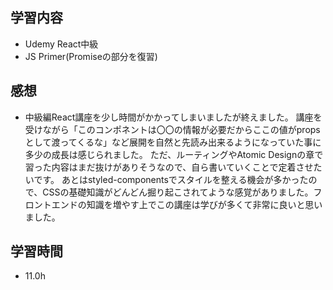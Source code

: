 ## 学習内容

+ Udemy React中級
+ JS Primer(Promiseの部分を復習)

## 感想

+ 中級編React講座を少し時間がかかってしまいましたが終えました。
講座を受けながら「このコンポネントは〇〇の情報が必要だからここの値がpropsとして渡ってくるな」など展開を自然と先読み出来るようになっていた事に多少の成長は感じられました。
ただ、ルーティングやAtomic Designの章で習った内容はまだ抜けがありそうなので、自ら書いていくことで定着させたいです。
あとはstyled-componentsでスタイルを整える機会が多かったので、CSSの基礎知識がどんどん掘り起こされてような感覚がありました。フロントエンドの知識を増やす上でこの講座は学びが多くて非常に良いと思いました。

## 学習時間
+ 11.0h
